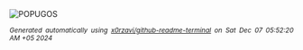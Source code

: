 <div align="justify">
<picture>
    <source media="(prefers-color-scheme: dark)" srcset="https://i.ibb.co/5Bpw72Z/output-gif.gif">
    <source media="(prefers-color-scheme: light)" srcset="https://i.ibb.co/5Bpw72Z/output-gif.gif">
    <img alt="POPUGOS" src="https://i.ibb.co/5Bpw72Z/output-gif.gif">
</picture>

<sub><i>Generated automatically using [x0rzavi/github-readme-terminal](https://github.com/x0rzavi/github-readme-terminal) on Sat Dec 07 05:52:20 AM +05 2024</i></sub>
</div>